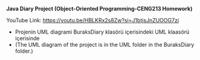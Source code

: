 **Java Diary Project (Object-Oriented Programming-CENG213 Homework)**

YouTube Link: https://youtu.be/HBLKRx2s8Zw?si=J1btjsJnZUOOG7zi

* Projenin UML diagrami BuraksDiary klasörü içerisindeki UML klaasörü içerisinde
* (The UML diagram of the project is in the UML folder in the BuraksDiary folder.)
